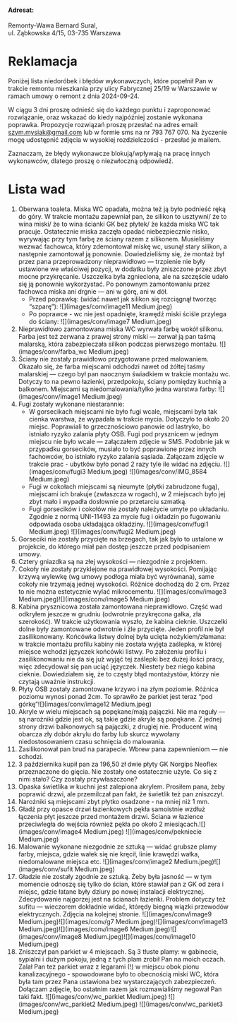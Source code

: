 

#### Adresat:
Remonty-Wawa Bernard Sural,  
ul. Ząbkowska 4/15, 03-735 Warszawa

# Reklamacja
Poniżej lista niedoróbek i błędów wykonawczych, które popełnił Pan w trakcie remontu mieszkania przy ulicy Fabrycznej 25/19 w Warszawie w ramach umowy o remont z dnia 2024-09-24. 

W ciągu 3 dni proszę odnieść się do każdego punktu i zaproponować rozwiązanie, oraz wskazać do kiedy najpóźniej zostanie wykonana poprawka. Propozycje rozwiązań proszę przesłać na adres email: szym.mysiak@gmail.com lub w formie sms na nr 793 767 070.
Na życzenie mogę udostępnić zdjęcia w wysokiej rozdzielczości - przesłać je mailem. 

Zaznaczam, że błędy wykonawcze blokują/wpływają na pracę innych wykonawców, dlatego proszę o niezwłoczną odpowiedź.


# Lista wad
1. Oberwana toaleta. Miska WC opadała, można też ją było podnieść ręką do góry. W trakcie montażu zapewniał pan, że silikon to usztywni/ że to wina miski/ że to wina ścianki GK bez płytek/ że każda miska WC tak pracuje. Ostatecznie miska zaczęła opadać niebezpiecznie nisko, wyrywając przy tym farbę ze ściany razem z silikonem. Musieliśmy wezwać fachowca, który zdemontował miskę wc, usunął stary silikon, a następnie zamontował ją ponownie. Dowiedzieliśmy się, że montaż był przez pana przeprowadzony nieprawidłowo — trzpienie nie były ustawione we właściwej pozycji, w dodatku były zniszczone przez zbyt mocne przykręcanie. Uszczelka była zgnieciona, ale na szczęście udało się ją ponownie wykorzystać. Po ponownym zamontowaniu przez fachowca miska ani drgnie — ani w górę, ani w dół.
   * Przed poprawką: (widać nawet jak silikon się rozciągnął tworząc “szparę”):
   ![](images/conv/image11 Medium.jpeg)
   * Po poprawce - wc nie jest opadnięte, krawędź miski ściśle przylega do ściany:
   ![](images/conv/image7 Medium.jpeg)
1. Nieprawidłowo zamontowana miska WC wyrwała farbę wokół silikonu. Farba jest też zerwana z prawej strony miski — zerwał ją pan taśmą malarską, która zabezpieczała silikon podczas pierwszego montażu.
   ![](images/conv/farba_wc Medium.jpeg)
1. Ściany nie zostały prawidłowo przygotowane przed malowaniem. Okazało się, że farba miejscami odchodzi nawet od żółtej taśmy malarskiej — czego był pan naocznym świadkiem w trakcie montażu wc. Dotyczy to na pewno łazienki, przedpokoju, ściany pomiędzy kuchnią a balkonem. Miejscami są niedomalowania/tylko jedna warstwa farby:
   ![](images/conv/image1 Medium.jpeg)
1. Fugi zostały wykonane niestarannie:
   *  W gorsecikach miejscami nie było fugi wcale, miejscami była tak cienka warstwa, że wypadała w trakcie mycia. Dotyczyło to około 20 miejsc. Poprawiali to grzecznościowo panowie od lastryko, bo istniało ryzyko zalania płyty OSB.
   Fugi pod prysznicem w jednym miejscu nie było wcale — załączałem zdjęcie w SMS. Podobnie jak w przypadku gorsecików, musiało to być poprawione przez innych fachowców, bo istniało ryzyko zalania sąsiada. Załączam zdjęcie w trakcie prac - ubytków było ponad 2 razy tyle ile widać na zdjęciu.
   ![](images/conv/fugi3 Medium.jpeg) 
   ![](images/conv/IMG_8584 Medium.jpeg)
   * Fugi w cokołach miejscami są nieumyte (płytki zabrudzone fugą), miejscami ich brakuje (zwłaszcza w rogach), w 2 miejscach było jej zbyt mało i wypadła dosłownie po przetarciu szmatką.
   * Fugi gorsecików i cokołów nie zostały należycie umyte po układaniu. Zgodnie z normą UNI-11493 za mycie fug i okładzin po fugowaniu odpowiada osoba układająca okładziny. 
   ![](images/conv/fugi1 Medium.jpeg)
   ![](images/conv/fugi2 Medium.jpeg)
1. Gorseciki nie zostały przycięte na brzegach, tak jak było to ustalone w projekcie, do którego miał pan dostęp jeszcze przed podpisaniem umowy. 
1. Cztery gniazdka są na złej wysokości — niezgodnie z projektem.
1. Cokoły nie zostały przyklejone na prawidłowej wysokości. Pomijając krzywą wylewkę (wg umowy podłoga miała być wyrównana), same cokoły nie trzymają jednej wysokości. Różnice dochodzą do 2 cm. Przez to nie można estetycznie wylać mikrocementu.
![](images/conv/image3 Medium.jpeg)![](images/conv/image5 Medium.jpeg)
1. Kabina prysznicowa została zamontowana nieprawidłowo. Część wad odkryłem jeszcze w grudniu (odwrotnie przykręcona gałka, zła szerokość). W trakcie użytkowania wyszło, że kabina cieknie. Uszczelki dolne były zamontowane odwrotnie i źle przycięte. Jeden profil nie był zasilikonowany.
   Końcówka listwy dolnej była ucięta nożykiem/złamana: w trakcie montażu profilu kabiny nie została wyjęta zaślepka, w której miejsce wchodzi języczek końcówki listwy. Po założeniu profilu i zasilikonowaniu nie da się już wyjąć tej zaślepki bez dużej ilości pracy, więc zdecydował się pan uciąć języczek. Niestety bez niego kabina cieknie. Dowiedziałem się, że to częsty błąd montażystów, którzy nie czytają uważnie instrukcji.
1. Płyty OSB zostały zamontowane krzywo i na złym poziomie. Różnica poziomu wynosi ponad 2cm. To sprawiło że parkiet jest teraz “pod górkę”![](images/conv/image12 Medium.jpeg)
1. Akryle w wielu miejscach są popękane/mają pajączki. Nie ma reguły — są narożniki gdzie jest ok, są takie gdzie akryle są popękane. Z jednej strony drzwi balkonowych są pajączki, z drugiej nie. Producent winą obarcza zły dobór akrylu do farby lub skurcz wywołany niedostosowaniem czasu schnięcia do malowania.
1. Zasilikonował pan brud na parapecie. Wbrew pana zapewnieniom — nie schodzi.
1. 3 października kupił pan za 196,50 zł dwie płyty GK Norgips Neoflex przeznaczone do gięcia. Nie zostały one ostatecznie użyte. Co się z nimi stało? Czy zostały przywłaszczone?
1. Opaska świetlika w kuchni jest zalepiona akrylem. Prosiłem pana, żeby poprawić drzwi, ale przemilczał pan fakt, że świetlik też pan zniszczył.
1. Narożniki są miejscami zbyt płytko osadzone - na mniej niż 1 mm.
1. Gładź przy opasce drzwi łazienkowych pękła samoistnie wzdłuż łączenia płyt jeszcze przed montażem drzwi. Ściana w łazience przeciwległa do wejścia również pękła po około 2 miesiącach.![](images/conv/image4 Medium.jpeg) ![](images/conv/pekniecie Medium.jpeg)
1. Malowanie wykonane niezgodnie ze sztuką — widać grubsze plamy farby, miejsca, gdzie wałek się nie kręcił, linie krawędzi wałka, niedomalowane miejsca etc.  ![](images/conv/image2 Medium.jpeg)![](images/conv/sufit Medium.jpeg)
1. Gładzie nie zostały zgodnie ze sztuką. Żeby była jasność — w tym momencie odnoszę się tylko do ścian, które stawiał pan z GK od zera i miejsc, gdzie łatane były dziury po nowej instalacji elektrycznej. Zdecydowanie najgorzej jest na ścianach łazienki. Problem dotyczy też sufitu — wieczorem dokładnie widać, którędy biegną wiązki przewodów elektrycznych. Zdjęcia na kolejnej stronie.
![](images/conv/image9 Medium.jpeg)![](images/conv/g7 Medium.jpeg)![](images/conv/image13 Medium.jpeg)![](images/conv/image6 Medium.jpeg)![](images/conv/image8 Medium.jpeg)![](images/conv/image10 Medium.jpeg)
1. Zniszczył pan parkiet w 4 miejscach. Są 3 tłuste plamy: w gabinecie, sypialni i dużym pokoju, jedną z tych plam zrobił Pan na moich oczach. Zalał Pan też parkiet wraz z legarami (!) w miejscu obok pionu kanalizacyjnego - spowodowane było to obecnością miski WC, która była tam przez Pana ustawiona bez wystarczających zabezpieczeń. Dołączam zdjęcie, bo ostatnim razem jak rozmawialiśmy negował Pan taki fakt.
![](images/conv/wc_parkiet Medium.jpeg) ![](images/conv/wc_parkiet2 Medium.jpeg) ![](images/conv/wc_parkiet3 Medium.jpeg) 

